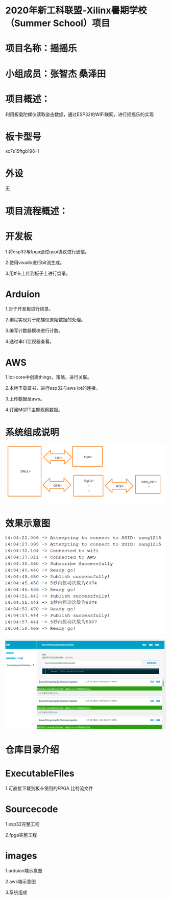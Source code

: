 # 2020年新工科联盟-Xilinx暑期学校（Summer School）项目
# 项目名称：摇摇乐
# 小组成员：张智杰 桑泽田
# 项目概述：
利用板载陀螺仪读取姿态数据，通过ESP32的WIFI联网，进行摇摇乐的实现
# 板卡型号
xc7s15ftgb196-1
# 外设
无
# 项目流程概述：
# 开发板
1.将esp32与fpga通过qspi协议进行通信。  

2.使用vivado进行bit流生成。

3.用tf卡上传到板子上进行烧录。
# Arduion
1.对于开发板进行烧录。

2.编程实现对于陀螺仪原始数据的处理。

3.编写计数器模块进行计数。

4.通过串口监视器查看。
# AWS
1.Iot-core中创建things，策略，进行关联。

2.本地下载证书，进行esp32与aws iot的连接。

3.上传数据至aws。

4.订阅MQTT主题观察数据。
# 系统组成说明
![image](https://github.com/WziiQ/YAOYAOLE/blob/master/images/3.png)
# 效果示意图
![image](https://github.com/WziiQ/YAOYAOLE/blob/master/images/1.png)

![image](https://github.com/WziiQ/YAOYAOLE/blob/master/images/2.png)
# 仓库目录介绍
# ExecutableFiles
1.可直接下载到板卡使⽤的FPGA 比特流文件
# Sourcecode
1.esp32完整工程

2.fpga完整工程
# images
1.arduion端示意图

2.aws端示意图

3.系统组成


